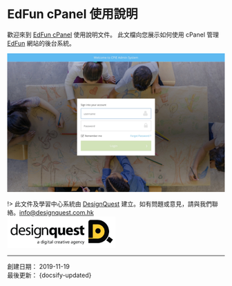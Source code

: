 # EdFun cPanel 使用說明

歡迎來到 [EdFun cPanel](http://cpie.dq.hk/cpanel/) 使用說明文件。 此文檔向您展示如何使用 cPanel 管理 [EdFun](http://cpie.dq.hk) 網站的後台系統。

![](images/27.jpg)

!> 此文件及學習中心系統由 [DesignQuest](https://designquest.com.hk) 建立。如有問題或意見，請與我們聯絡。[info@designquest.com.hk](mailto:info@designquest.com.hk)<br>
<a href="https://designquest.com.hk"><img src="images/dq-logo.png" style="max-width:250px;"></a>

---
創建日期： 2019-11-19<br>
最後更新： {docsify-updated}